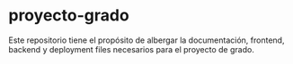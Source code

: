 # proyecto-grado
Este repositorio tiene el propósito de albergar la documentación, frontend, backend y deployment files necesarios para el proyecto de grado.
